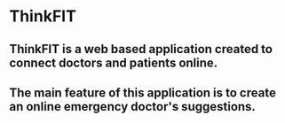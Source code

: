 # ThinkFIT

## ThinkFIT is a web based application created to connect doctors and patients online.
## The main feature of this application is to create an online emergency doctor's suggestions.
